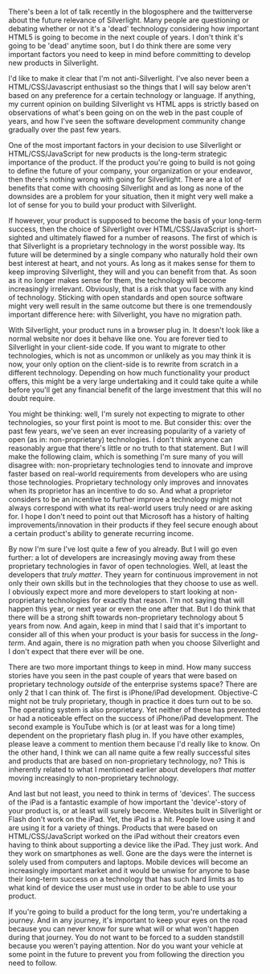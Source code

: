 There's been a lot of talk recently in the blogosphere and the twitterverse about the future relevance of Silverlight.  Many people are questioning or debating whether or not it's a 'dead' technology considering how important HTML5 is going to become in the next couple of years.  I don't think it's going to be 'dead' anytime soon, but I do think there are some very important factors you need to keep in mind before committing to develop new products in Silverlight.

I'd like to make it clear that I'm not anti-Silverlight. I've also never been a HTML/CSS/Javascript enthusiast so the things that I will say below aren't based on any preference for a certain technology or language.  If anything, my current opinion on building Silverlight vs HTML apps is strictly based on observations of what's been going on on the web in the past couple of years, and how I've seen the software development community change gradually over the past few years.

One of the most important factors in your decision to use Silverlight or HTML/CSS/JavaScript for new products is the long-term strategic importance of the product.  If the product you're going to build is not going to define the future of your company, your organization or your endeavor, then there's nothing wrong with going for Silverlight.  There are a lot of benefits that come with choosing Silverlight and as long as none of the downsides are a problem for your situation, then it might very well make a lot of sense for you to build your product with Silverlight.

If however, your product is supposed to become the basis of your long-term success, then the choice of Silverlight over HTML/CSS/JavaScript is short-sighted and ultimately flawed for a number of reasons.  The first of which is that Silverlight is a proprietary technology in the worst possible way. Its future will be determined by a single company who naturally hold their own best interest at heart, and not yours.  As long as it makes sense for them to keep improving Silverlight, they will and you can benefit from that.  As soon as it no longer makes sense for them, the technology will become increasingly irrelevant.  Obviously, that is a risk that you face with any kind of technology.  Sticking with open standards and open source software might very well result in the same outcome but there is one tremendously important difference here: with Silverlight, you have no migration path.  

With Silverlight, your product runs in a browser plug in.  It doesn't look like a normal website nor does it behave like one.  You are forever tied to Silverlight in your client-side code.  If you want to migrate to other technologies, which is not as uncommon or unlikely as you may think it is now, your only option on the client-side is to rewrite from scratch in a different technology.  Depending on how much functionality your product offers, this might be a very large undertaking and it could take quite a while before you'll get any financial benefit of the large investment that this will no doubt require.

You might be thinking: well, I'm surely not expecting to migrate to other technologies, so your first point is moot to me.  But consider this: over the past few years, we've seen an ever increasing popularity of a variety of open (as in: non-proprietary) technologies.  I don't think anyone can reasonably argue that there's little or no truth to that statement.  But I will make the following claim, which is something I'm sure many of you will disagree with: non-proprietary technologies tend to innovate and improve faster based on real-world requirements from developers who are using those technologies.  Proprietary technology only improves and innovates when its proprietor has an incentive to do so.  And what a proprietor considers to be an incentive to further improve a technology might not always correspond with what its real-world users truly need or are asking for.  I hope I don't need to point out that Microsoft has a history of halting improvements/innovation in their products if they feel secure enough about a certain product's ability to generate recurring income.

By now I'm sure I've lost quite a few of you already.  But I will go even further: a lot of developers are increasingly moving away from these proprietary technologies in favor of open technologies.  Well, at least the developers that *truly matter*.  They yearn for continuous improvement in not only their own skills but in the technologies that they choose to use as well.  I obviously expect more and more developers to start looking at non-proprietary technologies for exactly that reason.  I'm not saying that will happen this year, or next year or even the one after that.  But I do think that there will be a strong shift towards non-proprietary technology about 5 years from now.  And again, keep in mind that I said that it's important to consider all of this when your product is your basis for success in the *long-term*.  And again, there is no migration path when you choose Silverlight and I don't expect that there ever will be one.  

There are two more important things to keep in mind.  How many success stories have you seen in the past couple of years that were based on proprietary technology *outside* of the enterprise systems space?  There are only 2 that I can think of.  The first is iPhone/iPad development.  Objective-C might not be truly proprietary, though in practice it does turn out to be so.  The operating system is also proprietary.  Yet neither of these has prevented or had a noticeable effect on the success of iPhone/iPad development.  The second example is YouTube which is (or at least was for a long time) dependent on the proprietary flash plug in.  If you have other examples, please leave a comment to mention them because I'd really like to know.  On the other hand, I think we can all name quite a few really successful sites and products that are based on non-proprietary technology, no?  This is inherently related to what I mentioned earlier about developers *that matter* moving increasingly to non-proprietary technology.

And last but not least, you need to think in terms of 'devices'.  The success of the iPad is a fantastic example of how important the 'device'-story of your product is, or at least will surely become.  Websites built in Silverlight or Flash don't work on the iPad.  Yet, the iPad is a hit.  People love using it and are using it for a variety of things.  Products that were based on HTML/CSS/JavaScript worked on the iPad without their creators even having to think about supporting a device like the iPad.  They just work.  And they work on smartphones as well.  Gone are the days were the internet is solely used from computers and laptops.  Mobile devices will become an increasingly important market and it would be unwise for anyone to base their long-term success on a technology that has such hard limits as to what kind of device the user must use in order to be able to use your product.

If you're going to build a product for the long term, you're undertaking a journey.  And in any journey, it's important to keep your eyes on the road because you can never know for sure what will or what won't happen during that journey.  You do not want to be forced to a sudden standstill because you weren't paying attention.  Nor do you want your vehicle at some point in the future to prevent you from following the direction you need to follow.